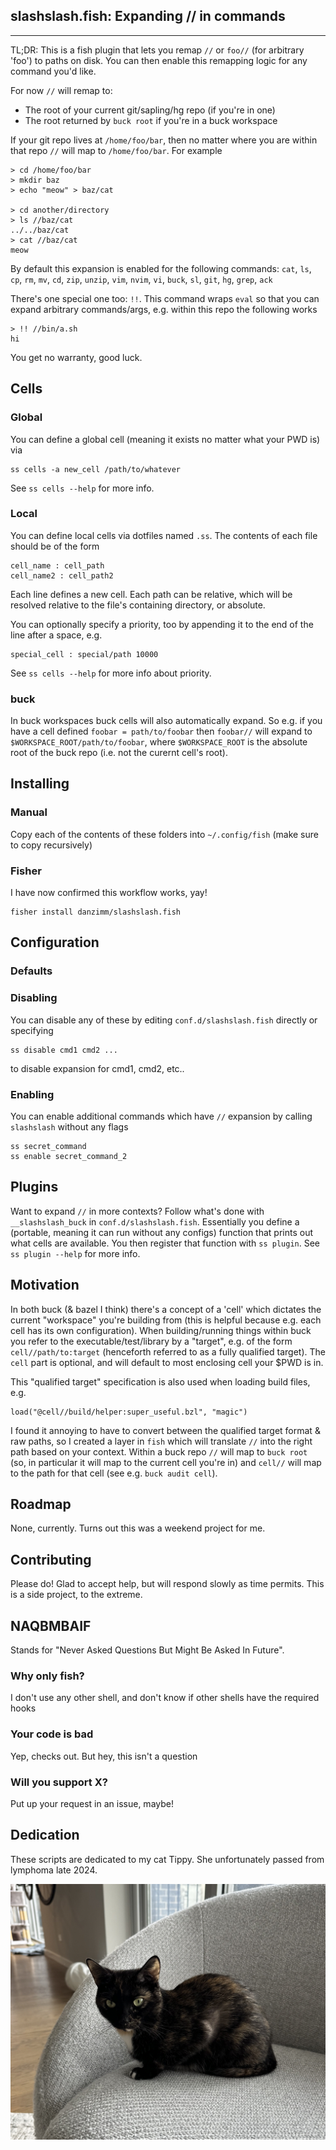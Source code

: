 ## slashslash.fish: Expanding // in commands

---

TL;DR: This is a fish plugin that lets you remap `//` or `foo//` (for arbitrary 'foo') to paths on disk. You can then enable this remapping logic for any command you'd like.

For now `//` will remap to:
- The root of your current git/sapling/hg repo (if you're in one)
- The root returned by `buck root` if you're in a buck workspace

If your git repo lives at `/home/foo/bar`, then no matter where you are within that repo `//` will map to `/home/foo/bar`. For example
```
> cd /home/foo/bar
> mkdir baz
> echo "meow" > baz/cat

> cd another/directory
> ls //baz/cat
../../baz/cat
> cat //baz/cat
meow
```

By default this expansion is enabled for the following commands: `cat`, `ls`, `cp`, `rm`, `mv`, `cd`, `zip`, `unzip`, `vim`, `nvim`, `vi`, `buck`, `sl`, `git`, `hg`, `grep`, `ack`

There's one special one too: `!!`. This command wraps `eval` so that you can expand arbitrary commands/args, e.g. within this repo the following works
```
> !! //bin/a.sh
hi
```

You get no warranty, good luck.

## Cells

### Global

You can define a global cell (meaning it exists no matter what your PWD is) via
```
ss cells -a new_cell /path/to/whatever
```
See `ss cells --help` for more info.

### Local

You can define local cells via dotfiles named `.ss`. The contents of each file should be of the form
```
cell_name : cell_path
cell_name2 : cell_path2
```
Each line defines a new cell. Each path can be relative, which will be resolved relative to the file's containing directory, or absolute.

You can optionally specify a priority, too by appending it to the end of the line after a space, e.g.
```
special_cell : special/path 10000
```
See `ss cells --help` for more info about priority.

### buck

In buck workspaces buck cells will also automatically expand. So e.g. if you have a cell defined `foobar = path/to/foobar` then `foobar//` will expand to `$WORKSPACE_ROOT/path/to/foobar`, where `$WORKSPACE_ROOT` is the absolute root of the buck repo (i.e. not the curernt cell's root).


## Installing

### Manual

Copy each of the contents of these folders into `~/.config/fish` (make sure to copy recursively)

### Fisher

I have now confirmed this workflow works, yay!
```
fisher install danzimm/slashslash.fish
```

## Configuration

### Defaults

### Disabling

You can disable any of these by editing `conf.d/slashslash.fish` directly or specifying
```
ss disable cmd1 cmd2 ...
```
to disable expansion for cmd1, cmd2, etc..

### Enabling
You can enable additional commands which have `//` expansion by calling `slashslash` without any flags
```
ss secret_command
ss enable secret_command_2
```

## Plugins

Want to expand `//` in more contexts? Follow what's done with `__slashslash_buck` in `conf.d/slashslash.fish`. Essentially you define a (portable, meaning it can run without any configs) function that prints out what cells are available. You then register that function with `ss plugin`. See `ss plugin --help` for more info.

## Motivation

In both buck (& bazel I think) there's a concept of a 'cell' which dictates the current "workspace" you're building from (this is helpful because e.g. each cell has its own configuration). When building/running things within buck you refer to the executable/test/library by a "target", e.g. of the form `cell//path/to:target` (henceforth referred to as a fully qualified target). The `cell` part is optional, and will default to most enclosing cell your $PWD is in.

This "qualified target" specification is also used when loading build files, e.g.
```
load("@cell//build/helper:super_useful.bzl", "magic")
```

I found it annoying to have to convert between the qualified target format & raw paths, so I created a layer in `fish` which will translate `//` into the right path based on your context. Within a buck repo `//` will map to `buck root` (so, in particular it will map to the current cell you're in) and `cell//` will map to the path for that cell (see e.g. `buck audit cell`).

## Roadmap

None, currently. Turns out this was a weekend project for me.

## Contributing

Please do! Glad to accept help, but will respond slowly as time permits. This is a side project, to the extreme.

## NAQBMBAIF

Stands for "Never Asked Questions But Might Be Asked In Future".

### Why only fish?

I don't use any other shell, and don't know if other shells have the required hooks

### Your code is bad

Yep, checks out. But hey, this isn't a question

### Will you support X?

Put up your request in an issue, maybe!

## Dedication

These scripts are dedicated to my cat Tippy. She unfortunately passed from lymphoma late 2024.

![Photo of Tippy the Cat](tippy.jpeg)
